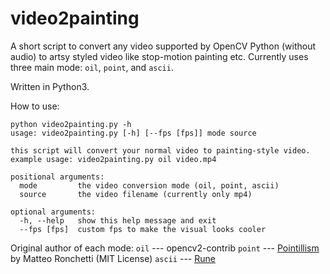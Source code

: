 # video2painting

A short script to convert any video supported by OpenCV Python (without audio) to artsy styled video like stop-motion painting etc. Currently uses three main mode: `oil`, `point`, and `ascii`.

Written in Python3.

How to use:
```
python video2painting.py -h
usage: video2painting.py [-h] [--fps [fps]] mode source

this script will convert your normal video to painting-style video. example usage: video2painting.py oil video.mp4

positional arguments:
  mode         the video conversion mode (oil, point, ascii)
  source       the video filename (currently only mp4)

optional arguments:
  -h, --help   show this help message and exit
  --fps [fps]  custom fps to make the visual looks cooler
```

Original author of each mode:
`oil` --- opencv2-contrib
`point` --- [Pointillism](https://github.com/matteo-ronchetti/Pointillism) by Matteo Ronchetti (MIT License)
`ascii` --- [Rune](https://www.learnpythonwithrune.org/ascii-art-of-live-webcam-stream-with-opencv/)
